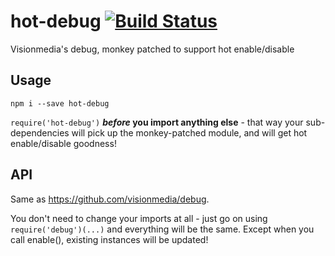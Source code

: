 # hot-debug [![Build Status](https://travis-ci.org/tehsenaus/hot-debug.svg?branch=master)](https://travis-ci.org/tehsenaus/hot-debug)
Visionmedia's debug, monkey patched to support hot enable/disable

## Usage

```
npm i --save hot-debug
```

```require('hot-debug')``` ***before* you import anything else** - that way your sub-dependencies will pick up the monkey-patched module, and will get hot enable/disable goodness!

## API

Same as https://github.com/visionmedia/debug.

You don't need to change your imports at all - just go on using ```require('debug')(...)``` and everything will be the same. Except when you call enable(), existing instances will be updated!
